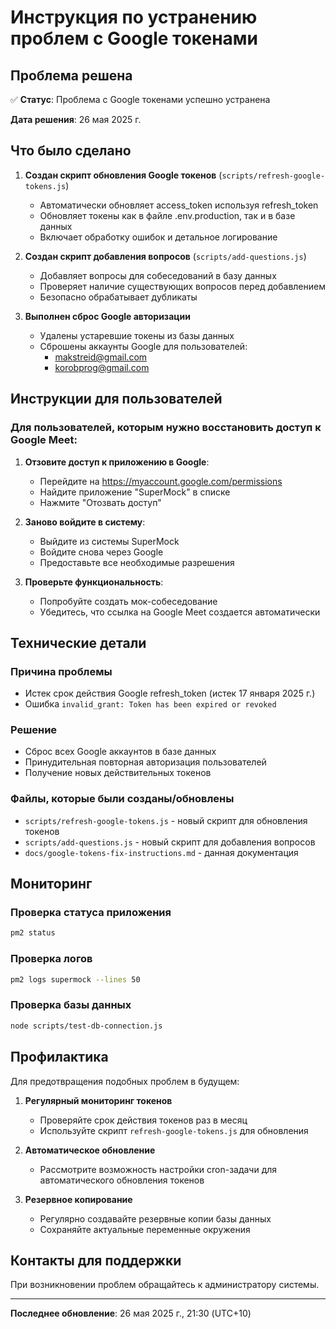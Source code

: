 # Инструкция по устранению проблем с Google токенами

## Проблема решена

✅ **Статус**: Проблема с Google токенами успешно устранена

**Дата решения**: 26 мая 2025 г.

## Что было сделано

1. **Создан скрипт обновления Google токенов** (`scripts/refresh-google-tokens.js`)

   - Автоматически обновляет access_token используя refresh_token
   - Обновляет токены как в файле .env.production, так и в базе данных
   - Включает обработку ошибок и детальное логирование

2. **Создан скрипт добавления вопросов** (`scripts/add-questions.js`)

   - Добавляет вопросы для собеседований в базу данных
   - Проверяет наличие существующих вопросов перед добавлением
   - Безопасно обрабатывает дубликаты

3. **Выполнен сброс Google авторизации**
   - Удалены устаревшие токены из базы данных
   - Сброшены аккаунты Google для пользователей:
     - makstreid@gmail.com
     - korobprog@gmail.com

## Инструкции для пользователей

### Для пользователей, которым нужно восстановить доступ к Google Meet:

1. **Отзовите доступ к приложению в Google**:

   - Перейдите на https://myaccount.google.com/permissions
   - Найдите приложение "SuperMock" в списке
   - Нажмите "Отозвать доступ"

2. **Заново войдите в систему**:

   - Выйдите из системы SuperMock
   - Войдите снова через Google
   - Предоставьте все необходимые разрешения

3. **Проверьте функциональность**:
   - Попробуйте создать мок-собеседование
   - Убедитесь, что ссылка на Google Meet создается автоматически

## Технические детали

### Причина проблемы

- Истек срок действия Google refresh_token (истек 17 января 2025 г.)
- Ошибка `invalid_grant: Token has been expired or revoked`

### Решение

- Сброс всех Google аккаунтов в базе данных
- Принудительная повторная авторизация пользователей
- Получение новых действительных токенов

### Файлы, которые были созданы/обновлены

- `scripts/refresh-google-tokens.js` - новый скрипт для обновления токенов
- `scripts/add-questions.js` - новый скрипт для добавления вопросов
- `docs/google-tokens-fix-instructions.md` - данная документация

## Мониторинг

### Проверка статуса приложения

```bash
pm2 status
```

### Проверка логов

```bash
pm2 logs supermock --lines 50
```

### Проверка базы данных

```bash
node scripts/test-db-connection.js
```

## Профилактика

Для предотвращения подобных проблем в будущем:

1. **Регулярный мониторинг токенов**

   - Проверяйте срок действия токенов раз в месяц
   - Используйте скрипт `refresh-google-tokens.js` для обновления

2. **Автоматическое обновление**

   - Рассмотрите возможность настройки cron-задачи для автоматического обновления токенов

3. **Резервное копирование**
   - Регулярно создавайте резервные копии базы данных
   - Сохраняйте актуальные переменные окружения

## Контакты для поддержки

При возникновении проблем обращайтесь к администратору системы.

---

**Последнее обновление**: 26 мая 2025 г., 21:30 (UTC+10)
